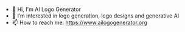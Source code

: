 - 👋 Hi, I'm AI Logo Generator
- 👀 I’m interested in logo generation, logo designs and generative AI
- 📫 How to reach me: https://www.ailogogenerator.org

<!---
ailogogenerator/ailogogenerator is a ✨ special ✨ repository because its `README.md` (this file) appears on your GitHub profile.
You can click the Preview link to take a look at your changes.
--->
